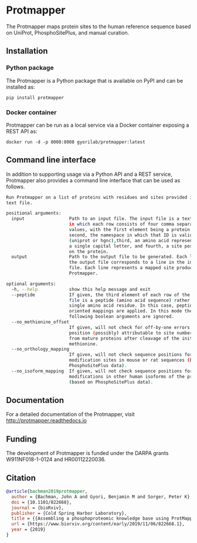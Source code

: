 # Protmapper
The Protmapper maps protein sites to the human reference
sequence based on UniProt, PhosphoSitePlus, and manual curation.


## Installation

### Python package
The Protmapper is a Python package that is available on PyPI and can be
installed as:

```
pip install protmapper
```

### Docker container
Protmapper can be run as a local service via a Docker container exposing a
REST API as:

```
docker run -d -p 8008:8008 gyorilab/protmapper:latest
```

## Command line interface
In addition to supporting usage via a Python API and a REST service,
Protmapper also provides a command line interface that can be used as follows.

```bash
Run Protmapper on a list of proteins with residues and sites provided in a
text file.

positional arguments:
  input                 Path to an input file. The input file is a text file
                        in which each row consists of four comma separated
                        values, with the first element being a protein ID, the
                        second, the namespace in which that ID is valid
                        (uniprot or hgnc),third, an amino acid represented as
                        a single capital letter, and fourth, a site position
                        on the protein.
  output                Path to the output file to be generated. Each line of
                        the output file corresponds to a line in the input
                        file. Each line represents a mapped site produced by
                        Protmapper.

optional arguments:
  -h, --help            show this help message and exit
  --peptide             If given, the third element of each row of the input
                        file is a peptide (amino acid sequence) rather than a
                        single amino acid residue. In this case, peptide-
                        oriented mappings are applied. In this mode the
                        following boolean arguments are ignored.
  --no_methionine_offset
                        If given, will not check for off-by-one errors in site
                        position (possibly) attributable to site numbering
                        from mature proteins after cleavage of the initial
                        methionine.
  --no_orthology_mapping
                        If given, will not check sequence positions for known
                        modification sites in mouse or rat sequences (based on
                        PhosphoSitePlus data).
  --no_isoform_mapping  If given, will not check sequence positions for known
                        modifications in other human isoforms of the protein
                        (based on PhosphoSitePlus data).

```

## Documentation
For a detailed documentation of the Protmapper, visit http://protmapper.readthedocs.io

## Funding
The development of Protmapper is funded under the DARPA grants W911NF018-1-0124
and HR00112220036.

## Citation

```bibtex
@article{bachman2019protmapper,
  author = {Bachman, John A and Gyori, Benjamin M and Sorger, Peter K},
  doi = {10.1101/822668},
  journal = {bioRxiv},
  publisher = {Cold Spring Harbor Laboratory},
  title = {{Assembling a phosphoproteomic knowledge base using ProtMapper to normalize phosphosite information from databases and text mining}},
  url = {https://www.biorxiv.org/content/early/2019/11/06/822668.1},
  year = {2019}
}
```
